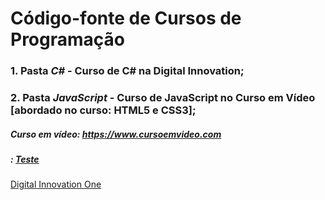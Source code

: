 # Código-fonte de Cursos de Programação
### 1. Pasta *C#* - Curso de C# na Digital Innovation;
### 2. Pasta *JavaScript* - Curso de JavaScript no Curso em Vídeo [abordado no curso: HTML5 e CSS3];



##### Curso em vídeo: https://www.cursoemvideo.com
##### : [Teste](http://exemplo.com/)
<a href=“https://www.dio.me/“>Digital Innovation One</a>
